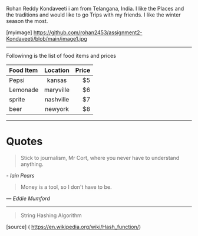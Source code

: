 Rohan Reddy Kondaveeti
i am from Telangana, India. I like the Places and the traditions and would like to go Trips with my friends. I like the winter season the most.

[myimage] https://github.com/rohan2453/assignment2-Kondaveeti/blob/main/image1.jpg


---------------------------------------------------------------------------------------------
Followinng is the list of food items and prices


| Food Item      | Location | Price    |
| :---        |    :----:   |          ---: |
| Pepsi    | kansas      |  $5   |
| Lemonade | maryville   |   $6    |
| sprite   | nashville   |   $7    |
| beer     | newyork     |   $8    |

-----------------------------------------------------------------------------------------

# Quotes

>Stick to journalism, Mr Cort, where you never have to understand anything.

  *- Iain Pears*

>Money is a tool, so I don't have to be.

  *― Eddie Mumford*

  ---------------------------------------------------------------------------------

  > String Hashing Algorithm
 
  [source] ( https://en.wikipedia.org/wiki/Hash_function/)